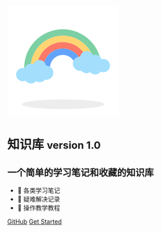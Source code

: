 ![logo](_media/logo_rainbow.svg)

# 知识库  <small>version 1.0</small>

## 一个简单的学习笔记和收藏的知识库

* 📖 各类学习笔记
* 📒 疑难解决记录
* 📓 操作教学教程

[GitHub](https://github.com/errmao/zzw)
[Get Started]()

